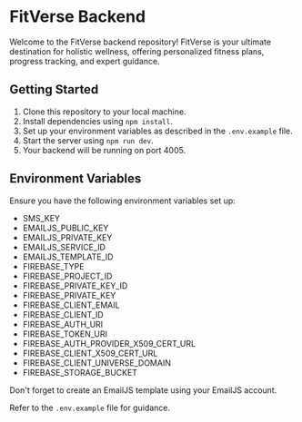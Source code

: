 # FitVerse Backend

Welcome to the FitVerse backend repository! FitVerse is your ultimate destination for holistic wellness, offering personalized fitness plans, progress tracking, and expert guidance.

## Getting Started

1. Clone this repository to your local machine.
2. Install dependencies using `npm install`.
3. Set up your environment variables as described in the `.env.example` file.
4. Start the server using `npm run dev`.
5. Your backend will be running on port 4005.

## Environment Variables

Ensure you have the following environment variables set up:

- SMS_KEY
- EMAILJS_PUBLIC_KEY
- EMAILJS_PRIVATE_KEY
- EMAILJS_SERVICE_ID
- EMAILJS_TEMPLATE_ID
- FIREBASE_TYPE
- FIREBASE_PROJECT_ID
- FIREBASE_PRIVATE_KEY_ID
- FIREBASE_PRIVATE_KEY
- FIREBASE_CLIENT_EMAIL
- FIREBASE_CLIENT_ID
- FIREBASE_AUTH_URI
- FIREBASE_TOKEN_URI
- FIREBASE_AUTH_PROVIDER_X509_CERT_URL
- FIREBASE_CLIENT_X509_CERT_URL
- FIREBASE_CLIENT_UNIVERSE_DOMAIN
- FIREBASE_STORAGE_BUCKET

Don't forget to create an EmailJS template using your EmailJS account.

Refer to the `.env.example` file for guidance.